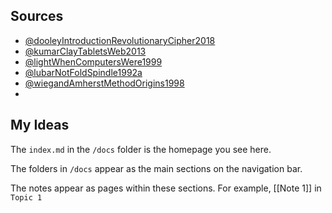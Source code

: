 ## Sources
- [@dooleyIntroductionRevolutionaryCipher2018](hist1900c-starter-vault/1-inbox/2-source_notes/@dooleyIntroductionRevolutionaryCipher2018.md)
- [@kumarClayTabletsWeb2013](hist1900c-starter-vault/1-inbox/2-source_notes/@kumarClayTabletsWeb2013.md)
- [@lightWhenComputersWere1999](hist1900c-starter-vault/1-inbox/2-source_notes/@lightWhenComputersWere1999.md)
- [@lubarNotFoldSpindle1992a](@lubarNotFoldSpindle1992a.md)
- [@wiegandAmherstMethodOrigins1998](@wiegandAmherstMethodOrigins1998.md)
- 



## My Ideas

The `index.md` in the `/docs` folder is the homepage you see here.

The folders in `/docs` appear as the main sections on the navigation bar.

The notes appear as pages within these sections. For example, [[Note 1]] in `Topic 1`

